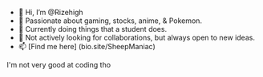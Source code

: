 - 👋 Hi, I’m @Rizehigh
- 👾 Passionate about gaming, stocks, anime, & Pokemon.
- 🌱 Currently doing things that a student does.
- 🤝 Not actively looking for collaborations, but always open to new ideas.
- 📫 [Find me here] (bio.site/SheepManiac)

I'm not very good at coding tho

<!---
Rizehigh/Rizehigh is a ✨ special ✨ repository because its `README.md` (this file) appears on your GitHub profile.
You can click the Preview link to take a look at your changes.
--->
